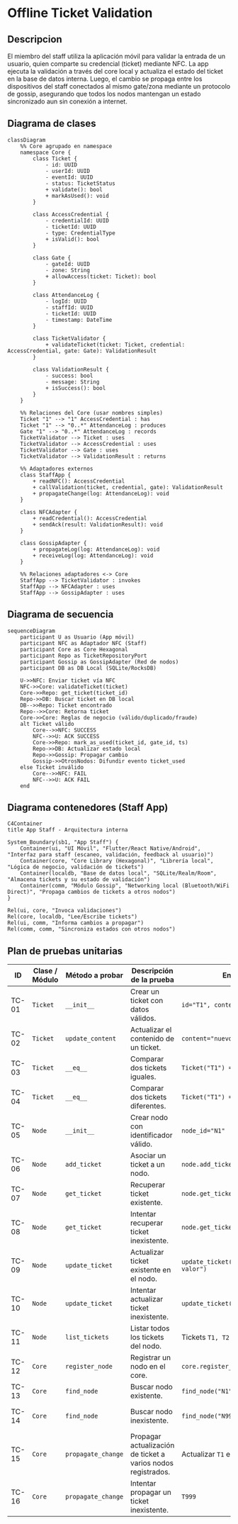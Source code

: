 # Offline Ticket Validation
## Descripcion
El miembro del staff utiliza la aplicación móvil para validar la entrada de un usuario, quien comparte su credencial (ticket) mediante NFC. La app ejecuta la validación a través del core local y actualiza el estado del ticket en la base de datos interna. Luego, el cambio se propaga entre los dispositivos del staff conectados al mismo gate/zona mediante un protocolo de gossip, asegurando que todos los nodos mantengan un estado sincronizado aun sin conexión a internet.
## Diagrama de clases
```mermaid
classDiagram
    %% Core agrupado en namespace
    namespace Core {
        class Ticket {
            - id: UUID
            - userId: UUID
            - eventId: UUID
            - status: TicketStatus
            + validate(): bool
            + markAsUsed(): void
        }

        class AccessCredential {
            - credentialId: UUID
            - ticketId: UUID
            - type: CredentialType
            + isValid(): bool
        }

        class Gate {
            - gateId: UUID
            - zone: String
            + allowAccess(ticket: Ticket): bool
        }

        class AttendanceLog {
            - logId: UUID
            - staffId: UUID
            - ticketId: UUID
            - timestamp: DateTime
        }

        class TicketValidator {
            + validateTicket(ticket: Ticket, credential: AccessCredential, gate: Gate): ValidationResult
        }

        class ValidationResult {
            - success: bool
            - message: String
            + isSuccess(): bool
        }
    }

    %% Relaciones del Core (usar nombres simples)
    Ticket "1" --> "1" AccessCredential : has
    Ticket "1" --> "0..*" AttendanceLog : produces
    Gate "1" --> "0..*" AttendanceLog : records
    TicketValidator --> Ticket : uses
    TicketValidator --> AccessCredential : uses
    TicketValidator --> Gate : uses
    TicketValidator --> ValidationResult : returns

    %% Adaptadores externos
    class StaffApp {
        + readNFC(): AccessCredential
        + callValidation(ticket, credential, gate): ValidationResult
        + propagateChange(log: AttendanceLog): void
    }

    class NFCAdapter {
        + readCredential(): AccessCredential
        + sendAck(result: ValidationResult): void
    }

    class GossipAdapter {
        + propagateLog(log: AttendanceLog): void
        + receiveLog(log: AttendanceLog): void
    }

    %% Relaciones adaptadores <-> Core
    StaffApp --> TicketValidator : invokes
    StaffApp --> NFCAdapter : uses
    StaffApp --> GossipAdapter : uses
```
## Diagrama de secuencia
```mermaid
sequenceDiagram
    participant U as Usuario (App móvil)
    participant NFC as Adaptador NFC (Staff)
    participant Core as Core Hexagonal
    participant Repo as TicketRepositoryPort
    participant Gossip as GossipAdapter (Red de nodos)
    participant DB as DB Local (SQLite/RocksDB)

    U->>NFC: Enviar ticket vía NFC
    NFC->>Core: validateTicket(ticket)
    Core->>Repo: get_ticket(ticket_id)
    Repo->>DB: Buscar ticket en DB local
    DB-->>Repo: Ticket encontrado
    Repo-->>Core: Retorna ticket
    Core->>Core: Reglas de negocio (válido/duplicado/fraude)
    alt Ticket válido
        Core-->>NFC: SUCCESS
        NFC-->>U: ACK SUCCESS
        Core->>Repo: mark_as_used(ticket_id, gate_id, ts)
        Repo->>DB: Actualizar estado local
        Repo->>Gossip: Propagar cambio
        Gossip->>OtrosNodos: Difundir evento ticket_used
    else Ticket inválido
        Core-->>NFC: FAIL
        NFC-->>U: ACK FAIL
    end
```
## Diagrama contenedores (Staff App)
```mermaid
C4Container
title App Staff - Arquitectura interna

System_Boundary(sb1, "App Staff") {
    Container(ui, "UI Móvil", "Flutter/React Native/Android", "Interfaz para staff (escaneo, validación, feedback al usuario)")
    Container(core, "Core Library (Hexagonal)", "Librería local", "Lógica de negocio, validación de tickets")
    Container(localdb, "Base de datos local", "SQLite/Realm/Room", "Almacena tickets y su estado de validación")
    Container(comm, "Módulo Gossip", "Networking local (Bluetooth/WiFi Direct)", "Propaga cambios de tickets a otros nodos")
}

Rel(ui, core, "Invoca validaciones")
Rel(core, localdb, "Lee/Escribe tickets")
Rel(ui, comm, "Informa cambios a propagar")
Rel(comm, comm, "Sincroniza estados con otros nodos")
```

## Plan de pruebas unitarias
| **ID** | **Clase / Módulo** | **Método a probar** | **Descripción de la prueba**                                 | **Entrada**                          | **Salida esperada**                               |
| ------ | ------------------ | ------------------- | ------------------------------------------------------------ | ------------------------------------ | ------------------------------------------------- |
| TC-01  | `Ticket`           | `__init__`          | Crear un ticket con datos válidos.                           | `id="T1", content="data1"`           | Ticket con `id="T1"`, `content="data1"`.          |
| TC-02  | `Ticket`           | `update_content`    | Actualizar el contenido de un ticket.                        | `content="nuevo valor"`              | El ticket refleja el nuevo contenido.             |
| TC-03  | `Ticket`           | `__eq__`            | Comparar dos tickets iguales.                                | `Ticket("T1") == Ticket("T1")`       | `True`.                                           |
| TC-04  | `Ticket`           | `__eq__`            | Comparar dos tickets diferentes.                             | `Ticket("T1") == Ticket("T2")`       | `False`.                                          |
| TC-05  | `Node`             | `__init__`          | Crear nodo con identificador válido.                         | `node_id="N1"`                       | Nodo con `id="N1"`, lista de tickets vacía.       |
| TC-06  | `Node`             | `add_ticket`        | Asociar un ticket a un nodo.                                 | `node.add_ticket(Ticket("T1"))`      | El nodo contiene el ticket.                       |
| TC-07  | `Node`             | `get_ticket`        | Recuperar ticket existente.                                  | `node.get_ticket("T1")`              | Retorna el ticket correcto.                       |
| TC-08  | `Node`             | `get_ticket`        | Intentar recuperar ticket inexistente.                       | `node.get_ticket("T999")`            | Retorna `None` o lanza excepción controlada.      |
| TC-09  | `Node`             | `update_ticket`     | Actualizar ticket existente en el nodo.                      | `update_ticket("T1", "nuevo valor")` | Ticket actualizado.                               |
| TC-10  | `Node`             | `update_ticket`     | Intentar actualizar ticket inexistente.                      | `update_ticket("T999", "valor")`     | Excepción `TicketNotFoundError`.                  |
| TC-11  | `Node`             | `list_tickets`      | Listar todos los tickets del nodo.                           | Tickets `T1, T2`                     | Retorna lista `[T1, T2]`.                         |
| TC-12  | `Core`             | `register_node`     | Registrar un nodo en el core.                                | `core.register_node(Node("N1"))`     | Nodo agregado en la lista del core.               |
| TC-13  | `Core`             | `find_node`         | Buscar nodo existente.                                       | `find_node("N1")`                    | Retorna el nodo correcto.                         |
| TC-14  | `Core`             | `find_node`         | Buscar nodo inexistente.                                     | `find_node("N999")`                  | Retorna `None` o excepción `NodeNotFoundError`.   |
| TC-15  | `Core`             | `propagate_change`  | Propagar actualización de ticket a varios nodos registrados. | Actualizar `T1` en `N1`              | Todos los nodos con `T1` reflejan el nuevo valor. |
| TC-16  | `Core`             | `propagate_change`  | Intentar propagar un ticket inexistente.                     | `T999`                               | Excepción `TicketNotFoundError`.                  |
